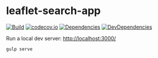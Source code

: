 # leaflet-search-app

[![Build](https://travis-ci.org/voyagersearch/leaflet-search-app.svg)](https://travis-ci.org/voyagersearch/leaflet-search-app)
[![codecov.io](https://codecov.io/github/voyagersearch/leaflet-search-app/coverage.svg)](https://codecov.io/github/voyagersearch/leaflet-search-app)
[![Dependencies](https://david-dm.org/voyagersearch/leaflet-search-app.svg)](https://david-dm.org/voyagersearch/leaflet-search-app)
[![DevDependencies](https://david-dm.org/voyagersearch/leaflet-search-app/dev-status.svg)](https://david-dm.org/voyagersearch/leaflet-search-app#info=devDependencies)


Run a local dev server:  [http://localhost:3000/](http://localhost:3000/)
```
gulp serve
```


